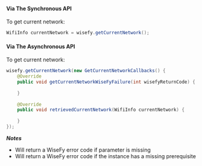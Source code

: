 #### Via The Synchronous API

To get current network:

```java
WifiInfo currentNetwork = wisefy.getCurrentNetwork();
```

#### Via The Asynchronous API

To get current network:

```java
wisefy.getCurrentNetwork(new GetCurrentNetworkCallbacks() {
    @Override
    public void getCurrentNetworkWiseFyFailure(int wisefyReturnCode) {
    
    }
    
    @Override
    public void retrievedCurrentNetwork(WifiInfo currentNetwork) {
    
    }
});
```

***Notes***

- Will return a WiseFy error code if parameter is missing
- Will return a WiseFy error code if the instance has a missing prerequisite